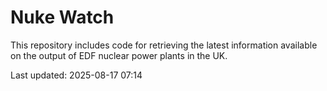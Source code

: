 # Nuke Watch

This repository includes code for retrieving the latest information available on the output of EDF nuclear power plants in the UK.

Last updated: 2025-08-17 07:14